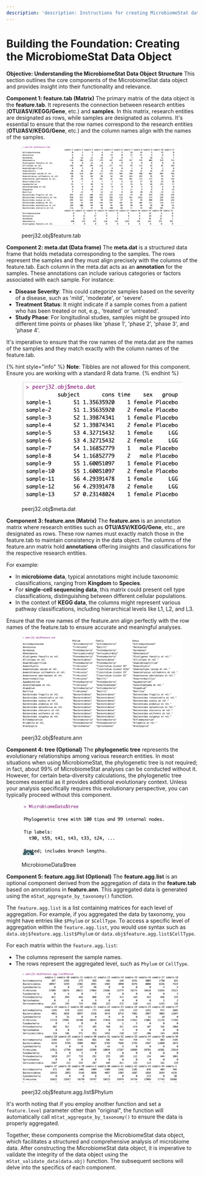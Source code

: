 ```yaml
---
description: 'description: Instructions for creating MicrobiomeStat data objects.'
---
```


# Building the Foundation: Creating the MicrobiomeStat Data Object

**Objective: Understanding the MicrobiomeStat Data Object Structure** This section outlines the core components of the MicrobiomeStat data object and provides insight into their functionality and relevance.

**Component 1: feature.tab (Matrix)** The primary matrix of the data object is the **feature.tab**. It represents the connection between research entities (**OTU/ASV/KEGG/Gene**, etc.) and **samples**. In this matrix, research entities are designated as rows, while samples are designated as columns. It's essential to ensure that the row names correspond to the research entities (**OTU/ASV/KEGG/Gene**, etc.) and the column names align with the names of the samples.

<figure><img src="../../.gitbook/assets/Screenshot 2023-10-11 at 10.35.59.png" alt=""><figcaption><p>peerj32.obj$feature.tab</p></figcaption></figure>

**Component 2: meta.dat (Data frame)** The **meta.dat** is a structured data frame that holds metadata corresponding to the samples. The rows represent the samples and they must align precisely with the columns of the feature.tab. Each column in the meta.dat acts as an **annotation** for the samples. These annotations can include various categories or factors associated with each sample. For instance:

* **Disease Severity**: This could categorize samples based on the severity of a disease, such as 'mild', 'moderate', or 'severe'.
* **Treatment Status**: It might indicate if a sample comes from a patient who has been treated or not, e.g., 'treated' or 'untreated'.
* **Study Phase**: For longitudinal studies, samples might be grouped into different time points or phases like 'phase 1', 'phase 2', 'phase 3', and 'phase 4'.

It's imperative to ensure that the row names of the meta.dat are the names of the samples and they match exactly with the column names of the feature.tab.

{% hint style="info" %}
**Note**: Tibbles are not allowed for this component. Ensure you are working with a standard R data frame.
{% endhint %}

<figure><img src="../../.gitbook/assets/Screenshot 2023-10-11 at 10.37.35.png" alt=""><figcaption><p>peerj32.obj$meta.dat</p></figcaption></figure>

**Component 3: feature.ann (Matrix)** The **feature.ann** is an annotation matrix where research entities such as **OTU/ASV/KEGG/Gene**, etc., are designated as rows. These row names must exactly match those in the feature.tab to maintain consistency in the data object. The columns of the feature.ann matrix hold **annotations** offering insights and classifications for the respective research entities.

For example:

* In **microbiome data**, typical annotations might include taxonomic classifications, ranging from **Kingdom** to **Species**.
* For **single-cell sequencing data**, this matrix could present cell type classifications, distinguishing between different cellular populations.
* In the context of **KEGG data**, the columns might represent various pathway classifications, including hierarchical levels like L1, L2, and L3.

Ensure that the row names of the feature.ann align perfectly with the row names of the feature.tab to ensure accurate and meaningful analyses.

<figure><img src="../../.gitbook/assets/Screenshot 2023-10-11 at 10.38.05.png" alt=""><figcaption><p>peerj32.obj$feature.ann</p></figcaption></figure>

**Component 4: tree (Optional)** The **phylogenetic tree** represents the evolutionary relationships among various research entities. In most situations when using MicrobiomeStat, the phylogenetic tree is not required; in fact, about 99% of MicrobiomeStat analyses can be conducted without it. However, for certain beta-diversity calculations, the phylogenetic tree becomes essential as it provides additional evolutionary context. Unless your analysis specifically requires this evolutionary perspective, you can typically proceed without this component.

<figure><img src="../../.gitbook/assets/Screenshot 2023-10-11 at 10.42.09.png" alt=""><figcaption><p>MicrobiomeData$tree</p></figcaption></figure>

**Component 5: feature.agg.list (Optional)** The **feature.agg.list** is an optional component derived from the aggregation of data in the **feature.tab** based on annotations in **feature.ann**. This aggregated data is generated using the `mStat_aggregate_by_taxonomy()` function.

The `feature.agg.list` is a list containing matrices for each level of aggregation. For example, if you aggregated the data by taxonomy, you might have entries like `$Phylum` or `$CellType`. To access a specific level of aggregation within the `feature.agg.list`, you would use syntax such as `data.obj$feature.agg.list$Phylum` or `data.obj$feature.agg.list$CellType`.

For each matrix within the `feature.agg.list`:

* The columns represent the sample names.
* The rows represent the aggregated level, such as `Phylum` or `CellType`.

<figure><img src="../../.gitbook/assets/Screenshot 2023-10-11 at 10.44.02.png" alt=""><figcaption><p>peerj32.obj$feature.agg.list$Phylum</p></figcaption></figure>

It's worth noting that if you employ another function and set a `feature.level` parameter other than "original", the function will automatically call `mStat_aggregate_by_taxonomy()` to ensure the data is properly aggregated.

Together, these components comprise the MicrobiomeStat data object, which facilitates a structured and comprehensive analysis of microbiome data. After constructing the MicrobiomeStat data object, it is imperative to validate the integrity of the data object using the `mStat_validate_data(data.obj)` function. The subsequent sections will delve into the specifics of each component.
